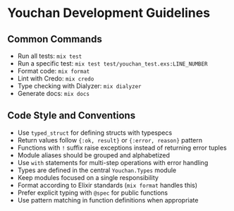 # Youchan Development Guidelines

## Common Commands
- Run all tests: `mix test`
- Run a specific test: `mix test test/youchan_test.exs:LINE_NUMBER`
- Format code: `mix format`
- Lint with Credo: `mix credo`
- Type checking with Dialyzer: `mix dialyzer`
- Generate docs: `mix docs`

## Code Style and Conventions
- Use `typed_struct` for defining structs with typespecs
- Return values follow `{:ok, result}` or `{:error, reason}` pattern
- Functions with `!` suffix raise exceptions instead of returning error tuples
- Module aliases should be grouped and alphabetized
- Use `with` statements for multi-step operations with error handling
- Types are defined in the central `Youchan.Types` module
- Keep modules focused on a single responsibility
- Format according to Elixir standards (`mix format` handles this)
- Prefer explicit typing with `@spec` for public functions
- Use pattern matching in function definitions when appropriate
